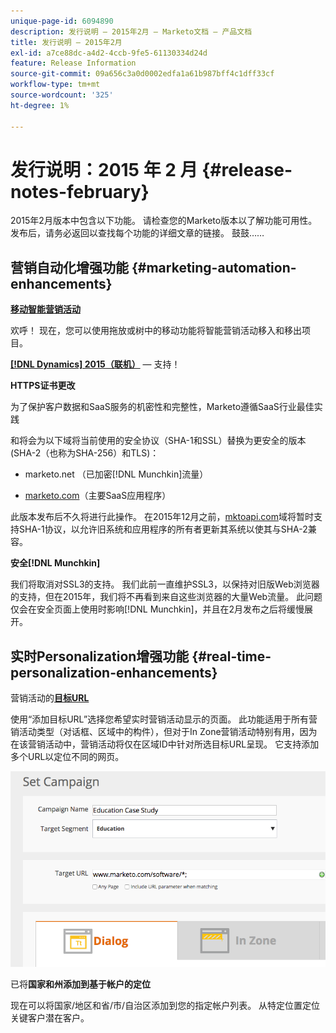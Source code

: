 ```yaml
---
unique-page-id: 6094890
description: 发行说明 — 2015年2月 — Marketo文档 — 产品文档
title: 发行说明 — 2015年2月
exl-id: a7ce88dc-a4d2-4ccb-9fe5-61130334d24d
feature: Release Information
source-git-commit: 09a656c3a0d0002edfa1a61b987bff4c1dff33cf
workflow-type: tm+mt
source-wordcount: '325'
ht-degree: 1%

---
```


# 发行说明：2015 年 2 月 {#release-notes-february}

2015年2月版本中包含以下功能。 请检查您的Marketo版本以了解功能可用性。 发布后，请务必返回以查找每个功能的详细文章的链接。 鼓鼓……

## 营销自动化增强功能 {#marketing-automation-enhancements}

**[移动智能营销活动](/help/marketo/product-docs/core-marketo-concepts/smart-campaigns/using-smart-campaigns/move-a-smart-campaign.md)**

欢呼！ 现在，您可以使用拖放或树中的移动功能将智能营销活动移入和移出项目。

**[[!DNL Dynamics] 2015（联机）](https://docs.marketo.com/display/docs/microsoft+dynamics+2013+on-premises)** — 支持！

**HTTPS证书更改**

为了保护客户数据和SaaS服务的机密性和完整性，Marketo遵循SaaS行业最佳实践

和将会为以下域将当前使用的安全协议（SHA-1和SSL）替换为更安全的版本(SHA-2（也称为SHA-256）和TLS)：

* marketo.net （已加密[!DNL Munchkin]流量）

* [marketo.com](https://marketo.com)（主要SaaS应用程序）

此版本发布后不久将进行此操作。 在2015年12月之前，[mktoapi.com](https://mktoapi.com)域将暂时支持SHA-1协议，以允许旧系统和应用程序的所有者更新其系统以使其与SHA-2兼容。

**安全[!DNL Munchkin]**

我们将取消对SSL3的支持。 我们此前一直维护SSL3，以保持对旧版Web浏览器的支持，但在2015年，我们将不再看到来自这些浏览器的大量Web流量。 此问题仅会在安全页面上使用时影响[!DNL Munchkin]，并且在2月发布之后将缓慢展开。

## 实时Personalization增强功能 {#real-time-personalization-enhancements}

营销活动的&#x200B;**[目标URL](/help/marketo/product-docs/web-personalization/working-with-web-campaigns/adding-a-target-url-to-a-web-campaign.md)**

使用“添加目标URL”选择您希望实时营销活动显示的页面。 此功能适用于所有营销活动类型（对话框、区域中的构件），但对于In Zone营销活动特别有用，因为在该营销活动中，营销活动将仅在区域ID中针对所选目标URL呈现。 它支持添加多个URL以定位不同的网页。

![](assets/image2015-2-19-11-3a0-3a30.png)

已将&#x200B;**国家和州添加到基于帐户的定位**

现在可以将国家/地区和省/市/自治区添加到您的指定帐户列表。 从特定位置定位关键客户潜在客户。
